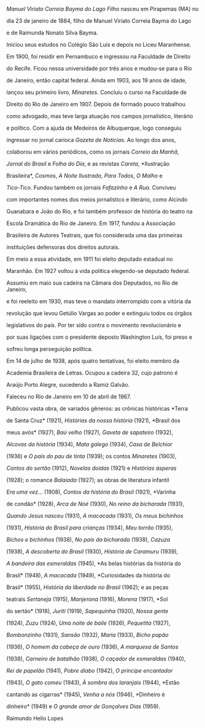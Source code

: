

*Manuel Viriato Correia Bayma do Lago Filho* nasceu em Pirapemas (MA) no

dia 23 de janeiro de 1884, filho de Manuel Viriato Correia Bayma do Lago

e de Raimunda Nonato Silva Bayma.



Iniciou seus estudos no Colégio São Luís e depois no Liceu Maranhense.

Em 1900, foi residir em Pernambuco e ingressou na Faculdade de Direito

do Recife. Ficou nessa universidade por três anos e mudou-se para o Rio

de Janeiro, então capital federal. Ainda em 1903, aos 19 anos de idade,

lançou seu primeiro livro, *Minaretes*. Concluiu o curso na Faculdade de

Direito do Rio de Janeiro em 1907. Depois de formado pouco trabalhou

como advogado, mas teve larga atuação nos campos jornalístico, literário

e político. Com a ajuda de Medeiros de Albuquerque, logo conseguiu

ingressar no jornal carioca *Gazeta de Notícias*. Ao longo dos anos,

colaborou em vários periódicos, como os jornais *Correio da Manhã*,

*Jornal do Brasil* e *Folha do Dia*, e as revistas *Careta*, *Ilustração

Brasileira*, *Cosmos*, *A Noite Ilustrada*, *Para Todos*, *O Malho* e

*Tico-Tico*. Fundou também os jornais *Fafazinho* e *A Rua*. Conviveu

com importantes nomes dos meios jornalístico e literário, como Alcindo

Guanabara e João do Rio, e foi também professor de história do teatro na

Escola Dramática do Rio de Janeiro. Em 1917, fundou a Associação

Brasileira de Autores Teatrais, que foi considerada uma das primeiras

instituições defensoras dos direitos autorais.



Em meio a essa atividade, em 1911 foi eleito deputado estadual no

Maranhão. Em 1927 voltou à vida política elegendo-se deputado federal.

Assumiu em maio sua cadeira na Câmara dos Deputados, no Rio de Janeiro,

e foi reeleito em 1930, mas teve o mandato interrompido com a vitória da

revolução que levou Getúlio Vargas ao poder e extinguiu todos os órgãos

legislativos do país. Por ter sido contra o movimento revolucionário e

por suas ligações com o presidente deposto Washington Luís, foi preso e

sofreu longa perseguição política.



Em 14 de julho de 1938, após quatro tentativas, foi eleito membro da

Academia Brasileira de Letras. Ocupou a cadeira 32, cujo patrono é

Araújo Porto Alegre, sucedendo a Ramiz Galvão.



Faleceu no Rio de Janeiro em 10 de abril de 1967.



Publicou vasta obra, de variados gêneros: as crônicas históricas *Terra

de Santa Cruz* (1921), *Histórias da nossa história* (1921), *Brasil dos

meus avós* (1927), *Baú velho* (1927), *Gaveta de sapateiro* (1932),

*Alcovas da história* (1934), *Mata galego* (1934), *Casa de Belchior*

(1936) e *O país do pau de tinta* (1939); os contos *Minaretes* (1903),

*Contos do sertão* (1912), *Novelas doidas* (1921) e *Histórias ásperas*

(1928); o romance *Balaiada* (1927); as obras de literatura infantil

*Era uma vez…* (1908), *Contos da história do Brasil* (1921), *Varinha

de condão* (1928), *Arca de Noé* (1930), *No reino da bicharada* (1931),

*Quando Jesus nasceu* (1931), *A macacada* (1931), *Os meus bichinhos*

(1931), *História do Brasil para crianças* (1934), *Meu torrão* (1935),

*Bichos e bichinhos* (1938), *No país da bicharada* (1938), *Cazuza*

(1938), *A descoberta do Brasil* (1930), *História de Caramuru* (1939),

*A bandeira das esmeraldas* (1945), *As belas histórias da história do

Brasil* (1948), *A macacada* (1949), *Curiosidades da história do

Brasil* (1955)*, História da liberdade no Brasil* (1962); e as peças

teatrais *Sertaneja* (1915), *Manjerona* (1916), *Morena* (1917), *Sol

do sertão* (1918), *Juriti* (1919), *Sapequinha* (1920), *Nossa gente*

(1924), *Zuzu* (1924), *Uma noite de baile* (1926), *Pequetita* (1927),

*Bombonzinho* (1931), *Sansão* (1932), *Maria* (1933), *Bicho papão*

(1936), *O homem da cabeça de ouro* (1936), *A marquesa de Santos*

(1938), *Carneiro de batalhão* (1938), *O caçador de esmeraldas* (1940),

*Rei de papelão* (1941), *Pobre diabo* (1942), *O príncipe encantador*

(1943), *O gato comeu* (1943), *À sombra dos laranjais* (1944), *Estão

cantando as cigarras* (1945), *Venha a nós* (1946), *Dinheiro é

dinheiro* (1949) e *O grande amor de Gonçalves Dias* (1959).



Raimundo Helio Lopes



